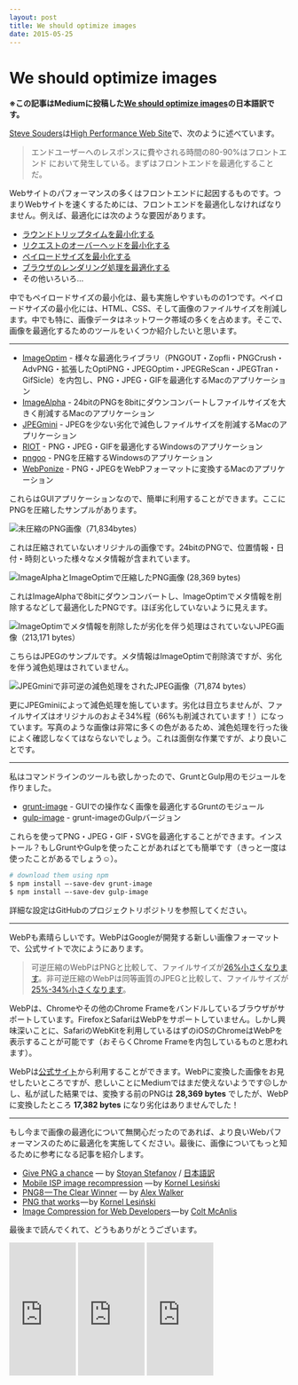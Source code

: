 ```yaml
---
layout: post
title: We should optimize images
date: 2015-05-25
---
```


# We should optimize images

**※この記事はMediumに投稿した[We should optimize images](http://bit.ly/we-should-optimize-images)の日本語訳です。**

[Steve Souders](http://www.stevesouders.com/)は[High Performance Web Site](http://stevesouders.com/hpws/)で、次のように述べています。

> エンドユーザーへのレスポンスに費やされる時間の80-90%はフロントエンド において発生している。まずはフロントエンドを最適化することだ。

Webサイトのパフォーマンスの多くはフロントエンドに起因するものです。つまりWebサイトを速くするためには、フロントエンドを最適化しなければなりません。例えば、最適化には次のような要因があります。

- [ラウンドトリップタイムを最小化する](https://developers.google.com/speed/docs/insights/mobile)
- [リクエストのオーバーヘッドを最小化する](https://developers.google.com/speed/docs/insights/EnableCompression)
- [ペイロードサイズを最小化する](https://developers.google.com/speed/docs/insights/PrioritizeVisibleContent)
- [ブラウザのレンダリング処理を最適化する](https://developers.google.com/speed/docs/insights/PrioritizeVisibleContent)
- その他いろいろ…

中でもペイロードサイズの最小化は、最も実施しやすいものの1つです。ペイロードサイズの最小化には、HTML、CSS、そして画像のファイルサイズを削減します。中でも特に、画像データはネットワーク帯域の多くを占めます。そこで、画像を最適化するためのツールをいくつか紹介したいと思います。

---

- [ImageOptim](http://imageoptim.com/) - 様々な最適化ライブラリ（PNGOUT・Zopfli・PNGCrush・AdvPNG・拡張したOptiPNG・JPEGOptim・JPEGReScan・JPEGTran・GifSicle）を内包し、PNG・JPEG・GIFを最適化するMacのアプリケーション
- [ImageAlpha](http://pngmini.com/) - 24bitのPNGを8bitにダウンコンバートしファイルサイズを大きく削減するMacのアプリケーション
- [JPEGmini](http://www.jpegmini.com/) - JPEGを少ない劣化で減色しファイルサイズを削減するMacのアプリケーション
- [RIOT](http://luci.criosweb.ro/riot/) - PNG・JPEG・GIFを最適化するWindowsのアプリケーション
- [pngoo](https://code.google.com/p/pngoo/) - PNGを圧縮するWindowsのアプリケーション
- [WebPonize](https://webponize.github.io) - PNG・JPEGをWebPフォーマットに変換するMacのアプリケーション

これらはGUIアプリケーションなので、簡単に利用することができます。ここにPNGを圧縮したサンプルがあります。

![未圧縮のPNG画像（71,834bytes）](/img/posts/we-should-optimize-images/uncompressed.png)

これは圧縮されていないオリジナルの画像です。24bitのPNGで、位置情報・日付・時刻といった様々なメタ情報が含まれています。

![ImageAlphaとImageOptimで圧縮したPNG画像 (28,369 bytes) ](/img/posts/we-should-optimize-images/compressed.png)

これはImageAlphaで8bitにダウンコンバートし、ImageOptimでメタ情報を削除するなどして最適化したPNGです。ほぼ劣化していないように見えます。

![ImageOptimでメタ情報を削除したが劣化を伴う処理はされていないJPEG画像（213,171 bytes）](/img/posts/we-should-optimize-images/uncompressed.jpg)

こちらはJPEGのサンプルです。メタ情報はImageOptimで削除済ですが、劣化を伴う減色処理はされていません。

![JPEGminiで非可逆の減色処理をされたJPEG画像（71,874 bytes）](/img/posts/we-should-optimize-images/compressed.jpg)

更にJPEGminiによって減色処理を施しています。劣化は目立ちませんが、ファイルサイズはオリジナルのおよそ34%程（66%も削減されています！）になっています。写真のような画像は非常に多くの色があるため、減色処理を行った後によく確認しなくてはならないでしょう。これは面倒な作業ですが、より良いことです。

---

私はコマンドラインのツールも欲しかったので、GruntとGulp用のモジュールを作りました。

- [grunt-image](https://github.com/1000ch/grunt-image) - GUIでの操作なく画像を最適化するGruntのモジュール
- [gulp-image](https://github.com/1000ch/gulp-image) - grunt-imageのGulpバージョン

これらを使ってPNG・JPEG・GIF・SVGを最適化することができます。インストール？もしGruntやGulpを使ったことがあればとても簡単です（きっと一度は使ったことがあるでしょう☺）。

```bash
# download them using npm
$ npm install —-save-dev grunt-image
$ npm install —-save-dev gulp-image
```

詳細な設定はGitHubのプロジェクトリポジトリを参照してください。

---

WebPも素晴らしいです。WebPはGoogleが開発する新しい画像フォーマットで、公式サイトで次にようにあります。

> 可逆圧縮のWebPはPNGと比較して、ファイルサイズが[26%小さくなります](https://developers.google.com/speed/webp/docs/webp_lossless_alpha_study#results)。非可逆圧縮のWebPは同等画質のJPEGと比較して、ファイルサイズが[25%-34%小さくなります](https://developers.google.com/speed/webp/docs/webp_study)。

WebPは、Chromeやその他のChrome Frameをバンドルしているブラウザがサポートしています。FirefoxとSafariはWebPをサポートしていません。しかし興味深いことに、SafariのWebKitを利用しているはずのiOSのChromeはWebPを表示することが可能です（おそらくChrome Frameを内包しているものと思われます）。

WebPは[公式サイト](https://developers.google.com/speed/webp/)から利用することができます。WebPに変換した画像をお見せしたいところですが、悲しいことにMediumではまだ使えないようです☹しかし、私が試した結果では、変換する前のPNGは **28,369 bytes** でしたが、WebPに変換したところ **17,382 bytes** になり劣化はありませんでした！

---

もし今まで画像の最適化について無関心だったのであれば、より良いWebパフォーマンスのために最適化を実施してください。最後に、画像についてもっと知るために参考になる記事を紹介します。

- [Give PNG a chance](http://www.phpied.com/give-png-a-chance/) — by [Stoyan Stefanov](http://www.phpied.com/bio/) / [日本語訳](http://article.enja.io/articles/give-png-a-chance.html)
- [Mobile ISP image recompression](http://calendar.perfplanet.com/2013/mobile-isp-image-recompression/) — by [Kornel Lesiński](http://pornel.net/)
- [PNG8 — The Clear Winner](http://www.sitepoint.com/png8-the-clear-winner/) — by [Alex Walker](http://www.sitepoint.com/author/alex-walker/)
- [PNG that works](http://calendar.perfplanet.com/2010/png-that-works/) — by [Kornel Lesiński](http://pornel.net/)
- [Image Compression for Web Developers](http://www.html5rocks.com/en/tutorials/speed/img-compression/) — by [Colt McAnlis](http://www.html5rocks.com/en/profiles/#coltmcanlis)

最後まで読んでくれて、どうもありがとうございます。

<iframe src="https://rcm-fe.amazon-adsystem.com/e/cm?t=1000ch-22&o=9&p=8&l=as1&asins=487311361X&ref=qf_sp_asin_til&fc1=000000&IS2=1&lt1=_blank&m=amazon&lc1=0000FF&bc1=000000&bg1=FFFFFF&f=ifr" style="width:120px;height:240px;" scrolling="no" marginwidth="0" marginheight="0" frameborder="0"></iframe>
<iframe src="https://rcm-fe.amazon-adsystem.com/e/cm?t=1000ch-22&o=9&p=8&l=as1&asins=4873114462&ref=qf_sp_asin_til&fc1=000000&IS2=1&lt1=_blank&m=amazon&lc1=0000FF&bc1=000000&bg1=FFFFFF&f=ifr" style="width:120px;height:240px;" scrolling="no" marginwidth="0" marginheight="0" frameborder="0"></iframe>
<iframe src="https://rcm-fe.amazon-adsystem.com/e/cm?t=1000ch-22&o=9&p=8&l=as1&asins=4873116767&ref=qf_sp_asin_til&fc1=000000&IS2=1&lt1=_blank&m=amazon&lc1=0000FF&bc1=000000&bg1=FFFFFF&f=ifr" style="width:120px;height:240px;" scrolling="no" marginwidth="0" marginheight="0" frameborder="0"></iframe>

